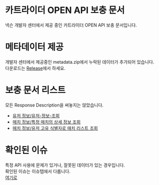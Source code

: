 # 카트라이더 OPEN API 보충 문서

넥슨 개발자 센터에서 제공 중인 카트라이더 OPEN API 보충 문서입니다.

# 메타데이터 제공

개발자 센터에서 제공중인 metadata.zip에서 누락된 데이터가 추가되어 있습니다.  
다운로드는 [Release](https://github.com/zxc010613/kartrider-open-api-docs/releases)에서 하세요.

# 보충 문서 리스트

모든 Response Description을 써놓지는 않았습니다.

- [유저 정보/유저-정보-조회](/docs/유저-정보/유저-정보.조회.md)
- [매치 정보/특정 매치의 상세 정보 조회](./docs/매치-정보/특정-매치의-상세-정보-조회.md)
- [매치 정보/유저 고유 식별자로 매치 리스트 조회](./docs/매치-정보/유저-고유-식별자로-매치-리스트-조회.md)

# 확인된 이슈

특정 API 사용에 문제가 있거나, 잘못된 데이터가 있는 경우입니다.  
확인된 이슈는 이슈탭에서 다룹니다.  
[여기로](https://github.com/zxc010613/kartrider-open-api-docs/issues)
